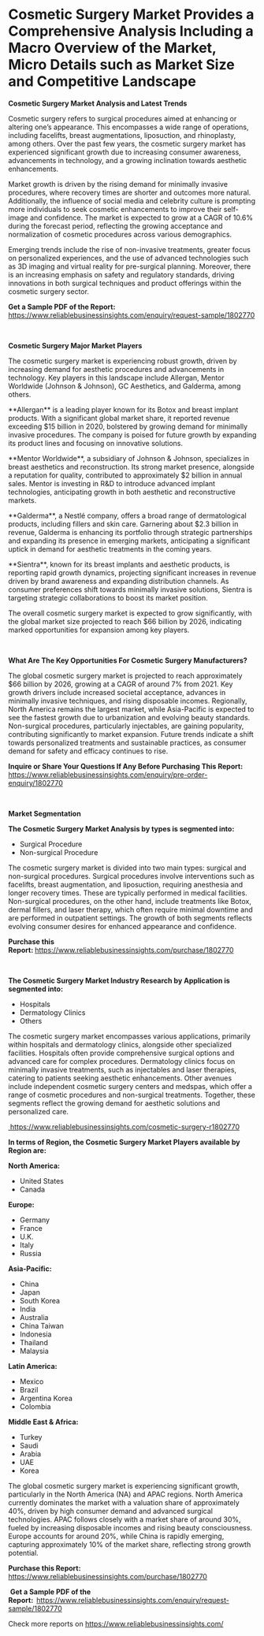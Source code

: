 <p><h1>Cosmetic Surgery Market Provides a Comprehensive Analysis Including a Macro Overview of the Market, Micro Details such as Market Size and Competitive Landscape</h1></p><p><strong>Cosmetic Surgery Market Analysis and Latest Trends</strong></p>
<p><p>Cosmetic surgery refers to surgical procedures aimed at enhancing or altering one’s appearance. This encompasses a wide range of operations, including facelifts, breast augmentations, liposuction, and rhinoplasty, among others. Over the past few years, the cosmetic surgery market has experienced significant growth due to increasing consumer awareness, advancements in technology, and a growing inclination towards aesthetic enhancements.</p><p>Market growth is driven by the rising demand for minimally invasive procedures, where recovery times are shorter and outcomes more natural. Additionally, the influence of social media and celebrity culture is prompting more individuals to seek cosmetic enhancements to improve their self-image and confidence. The market is expected to grow at a CAGR of 10.6% during the forecast period, reflecting the growing acceptance and normalization of cosmetic procedures across various demographics.</p><p>Emerging trends include the rise of non-invasive treatments, greater focus on personalized experiences, and the use of advanced technologies such as 3D imaging and virtual reality for pre-surgical planning. Moreover, there is an increasing emphasis on safety and regulatory standards, driving innovations in both surgical techniques and product offerings within the cosmetic surgery sector.</p></p>
<p><strong>Get a Sample PDF of the Report:&nbsp;</strong> <a href="https://www.reliablebusinessinsights.com/enquiry/request-sample/1802770?utm_campaign=2738&utm_medium=2&utm_source=Github&utm_content=ia&utm_term=10032025&utm_id=cosmetic-surgery">https://www.reliablebusinessinsights.com/enquiry/request-sample/1802770</a></p>
<p>&nbsp;</p>
<p><strong>Cosmetic Surgery Major Market Players</strong></p>
<p><p>The cosmetic surgery market is experiencing robust growth, driven by increasing demand for aesthetic procedures and advancements in technology. Key players in this landscape include Allergan, Mentor Worldwide (Johnson & Johnson), GC Aesthetics, and Galderma, among others.</p><p>**Allergan** is a leading player known for its Botox and breast implant products. With a significant global market share, it reported revenue exceeding $15 billion in 2020, bolstered by growing demand for minimally invasive procedures. The company is poised for future growth by expanding its product lines and focusing on innovative solutions.</p><p>**Mentor Worldwide**, a subsidiary of Johnson & Johnson, specializes in breast aesthetics and reconstruction. Its strong market presence, alongside a reputation for quality, contributed to approximately $2 billion in annual sales. Mentor is investing in R&D to introduce advanced implant technologies, anticipating growth in both aesthetic and reconstructive markets.</p><p>**Galderma**, a Nestlé company, offers a broad range of dermatological products, including fillers and skin care. Garnering about $2.3 billion in revenue, Galderma is enhancing its portfolio through strategic partnerships and expanding its presence in emerging markets, anticipating a significant uptick in demand for aesthetic treatments in the coming years.</p><p>**Sientra**, known for its breast implants and aesthetic products, is reporting rapid growth dynamics, projecting significant increases in revenue driven by brand awareness and expanding distribution channels. As consumer preferences shift towards minimally invasive solutions, Sientra is targeting strategic collaborations to boost its market position.</p><p>The overall cosmetic surgery market is expected to grow significantly, with the global market size projected to reach $66 billion by 2026, indicating marked opportunities for expansion among key players.</p></p>
<p>&nbsp;</p>
<p><strong>What Are The Key Opportunities For Cosmetic Surgery Manufacturers?</strong></p>
<p><p>The global cosmetic surgery market is projected to reach approximately $66 billion by 2026, growing at a CAGR of around 7% from 2021. Key growth drivers include increased societal acceptance, advances in minimally invasive techniques, and rising disposable incomes. Regionally, North America remains the largest market, while Asia-Pacific is expected to see the fastest growth due to urbanization and evolving beauty standards. Non-surgical procedures, particularly injectables, are gaining popularity, contributing significantly to market expansion. Future trends indicate a shift towards personalized treatments and sustainable practices, as consumer demand for safety and efficacy continues to rise.</p></p>
<p><strong>Inquire or Share Your Questions If Any Before Purchasing This Report:</strong> <a href="https://www.reliablebusinessinsights.com/enquiry/pre-order-enquiry/1802770?utm_campaign=2738&utm_medium=2&utm_source=Github&utm_content=ia&utm_term=10032025&utm_id=cosmetic-surgery">https://www.reliablebusinessinsights.com/enquiry/pre-order-enquiry/1802770</a></p>
<p>&nbsp;</p>
<p><strong>Market Segmentation</strong></p>
<p><strong>The Cosmetic Surgery Market Analysis by types is segmented into:</strong></p>
<p><ul><li>Surgical Procedure</li><li>Non-surgical Procedure</li></ul></p>
<p><p>The cosmetic surgery market is divided into two main types: surgical and non-surgical procedures. Surgical procedures involve interventions such as facelifts, breast augmentation, and liposuction, requiring anesthesia and longer recovery times. These are typically performed in medical facilities. Non-surgical procedures, on the other hand, include treatments like Botox, dermal fillers, and laser therapy, which often require minimal downtime and are performed in outpatient settings. The growth of both segments reflects evolving consumer desires for enhanced appearance and confidence.</p></p>
<p><strong>Purchase this Report:&nbsp;</strong><a href="https://www.reliablebusinessinsights.com/purchase/1802770?utm_campaign=2738&utm_medium=2&utm_source=Github&utm_content=ia&utm_term=10032025&utm_id=cosmetic-surgery">https://www.reliablebusinessinsights.com/purchase/1802770</a></p>
<p>&nbsp;</p>
<p><strong>The Cosmetic Surgery Market Industry Research by Application is segmented into:</strong></p>
<p><ul><li>Hospitals</li><li>Dermatology Clinics</li><li>Others</li></ul></p>
<p><p>The cosmetic surgery market encompasses various applications, primarily within hospitals and dermatology clinics, alongside other specialized facilities. Hospitals often provide comprehensive surgical options and advanced care for complex procedures. Dermatology clinics focus on minimally invasive treatments, such as injectables and laser therapies, catering to patients seeking aesthetic enhancements. Other avenues include independent cosmetic surgery centers and medspas, which offer a range of cosmetic procedures and non-surgical treatments. Together, these segments reflect the growing demand for aesthetic solutions and personalized care.</p></p>
<p><a href="https://www.reliablebusinessinsights.com/cosmetic-surgery-r1802770?utm_campaign=2738&utm_medium=2&utm_source=Github&utm_content=ia&utm_term=10032025&utm_id=cosmetic-surgery">&nbsp;https://www.reliablebusinessinsights.com/cosmetic-surgery-r1802770</a></p>
<p><strong>In terms of Region, the Cosmetic Surgery Market Players available by Region are:</strong></p>
<p>
    <p> <strong> North America: </strong>
        <ul>
            <li>United States</li>
            <li>Canada</li>
        </ul>
        </p> 
    <p> <strong> Europe: </strong>
        <ul>
            <li>Germany</li>
            <li>France</li>
            <li>U.K.</li>
            <li>Italy</li>
            <li>Russia</li>
        </ul>
        </p> 
    <p> <strong> Asia-Pacific: </strong>
        <ul>
            <li>China</li>
            <li>Japan</li>
            <li>South Korea</li>
            <li>India</li>
            <li>Australia</li>
            <li>China Taiwan</li>
            <li>Indonesia</li>
            <li>Thailand</li>
            <li>Malaysia</li>
        </ul>
        </p> 
    <p> <strong> Latin America: </strong>
        <ul>
            <li>Mexico</li>
            <li>Brazil</li>
            <li>Argentina Korea</li>
            <li>Colombia</li>
        </ul>
        </p> 
    <p> <strong> Middle East & Africa: </strong>
        <ul>
            <li>Turkey</li>
            <li>Saudi</li>
            <li>Arabia</li>
            <li>UAE</li>
            <li>Korea</li>
        </ul>
    </p>
    </p>
<p><p>The global cosmetic surgery market is experiencing significant growth, particularly in the North America (NA) and APAC regions. North America currently dominates the market with a valuation share of approximately 40%, driven by high consumer demand and advanced surgical technologies. APAC follows closely with a market share of around 30%, fueled by increasing disposable incomes and rising beauty consciousness. Europe accounts for around 20%, while China is rapidly emerging, capturing approximately 10% of the market share, reflecting strong growth potential.</p></p>
<p><strong>Purchase this Report: </strong><a href="https://www.reliablebusinessinsights.com/purchase/1802770?utm_campaign=2738&utm_medium=2&utm_source=Github&utm_content=ia&utm_term=10032025&utm_id=cosmetic-surgery">https://www.reliablebusinessinsights.com/purchase/1802770</a></p>
<p>&nbsp;<strong>Get a Sample PDF of the Report:&nbsp;&nbsp;</strong><a href="https://www.reliablebusinessinsights.com/enquiry/request-sample/1802770?utm_campaign=2738&utm_medium=2&utm_source=Github&utm_content=ia&utm_term=10032025&utm_id=cosmetic-surgery">https://www.reliablebusinessinsights.com/enquiry/request-sample/1802770</a></p>
<p><strong></strong></p>
<p>Check more reports on <a href="https://www.reliablebusinessinsights.com/?utm_campaign=2738&utm_medium=2&utm_source=Github&utm_content=ia&utm_term=10032025&utm_id=cosmetic-surgery">https://www.reliablebusinessinsights.com/</a></p>